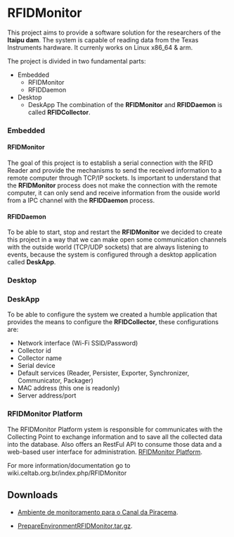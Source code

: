 # RFIDMonitor
This project aims to provide a software solution for the researchers of the **Itaipu dam**. The system is capable of reading data from the Texas Instruments hardware. It currenly works on Linux x86_64 & arm.

The project is divided in two fundamental parts:
* Embedded
  * RFIDMonitor
  * RFIDDaemon
* Desktop
  * DeskApp
The combination of the **RFIDMonitor** and **RFIDDaemon** is called **RFIDCollector**.

### Embedded
#### RFIDMonitor
The goal of this project is to establish a serial connection with the RFID Reader and provide the mechanisms to send the received information to a remote computer through TCP/IP sockets. Is important to understand that the **RFIDMonitor** process does not make the connection with the remote computer, it can only send and receive information from the ouside world from a IPC channel with the **RFIDDaemon** process.

#### RFIDDaemon
To be able to start, stop and restart the **RFIDMonitor** we decided to create this project in a way that we can make open some communication channels with the outside world (TCP/UDP sockets) that are always listening to events, because the system is configured through a desktop application called **DeskApp**.

### Desktop
### DeskApp 
To be able to configure the system we created a humble application that provides the means to configure the **RFIDCollector**, these configurations are:
* Network interface (Wi-Fi SSID/Password)
* Collector id
* Collector name
* Serial device
* Default services (Reader, Persister, Exporter, Synchronizer, Communicator, Packager)
* MAC address (this one is readonly)
* Server address/port

### RFIDMonitor Platform
The RFIDMonitor Platform ystem is responsible for communicates with the Collecting Point to exchange information and to save all the collected data into the database. Also offers an RestFul API to consume those data and a web-based user interface for administration. [RFIDMonitor Platform](https://github.com/CELTAB/rfidmonitor-platform).

For more information/documentation go to wiki.celtab.org.br/index.php/RFIDMonitor

## Downloads

* [Ambiente de monitoramento para o Canal da Piracema](http://wiki.celtab.org.br/images/7/7c/Proposta.pdf).

* [PrepareEnvironmentRFIDMonitor.tar.gz](https://github.com/CELTAB/rfidmonitor/releases/download/v0.8/PrepareEnvironmentRFIDMonitor.tar.gz).

